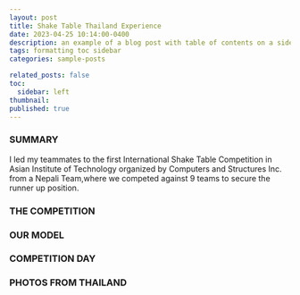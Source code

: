 ```yaml
---
layout: post
title: Shake Table Thailand Experience
date: 2023-04-25 10:14:00-0400
description: an example of a blog post with table of contents on a sidebar
tags: formatting toc sidebar
categories: sample-posts

related_posts: false
toc:
  sidebar: left
thumbnail: 
published: true
---
```


### SUMMARY
I led my teammates to the first International Shake Table Competition in Asian Institute of Technology organized by Computers and Structures Inc. from a Nepali Team,where we competed against 9 teams to secure the runner up position.



### THE COMPETITION



### OUR MODEL

### COMPETITION DAY

### PHOTOS FROM THAILAND
